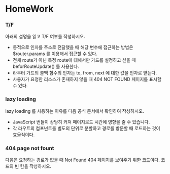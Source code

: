 # HomeWork

### T/F

아래의 설명을 읽고 T/F 여부를 작성하시오.

- 동적으로 인자를 주소로 전달했을 때 해당 변수에 접근하는 방법은 $router.params 를 이용해서 접근할 수 있다.
- 전체 route가 아닌 특정 route에 대해서만 가드를 설정하고 싶을 때 beforRouteUpdate() 를 사용한다.
- 라우터 가드의 콜백 함수의 인자는 to, from, next 에 대한 값을 인자로 받는다.
- 사용자가 요청한 리소스가 존재하지 않을 때 404 NOT FOUND 페이지를 표시할 수 있다.



### lazy loading

lazy loading 를 사용하는 이유를 다음 공식 문서에서 확인하여 작성하시오.

- JavaScript 번들이 상당히 커져 페이지로드 시간에 영향을 줄 수 있습니다.
- 각 라우트의 컴포넌트를 별도의 단위로 분할하고 경로를 방문할 때 로드하는 것이 효율적이다.



### 404 page not fount

다음은 요청하는 경로가 없을 때 Not Found 404 페이지를 보여주기 위한 코드이다. 코드의 빈 칸을 작성하시오.